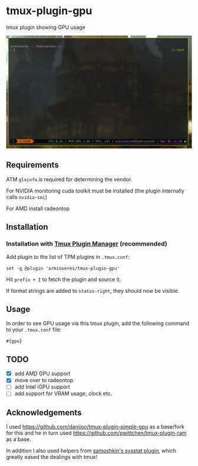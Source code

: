 # tmux-plugin-gpu

tmux plugin showing GPU usage

![Example](./tmux_plugin_gpu.jpg)

## Requirements

ATM `glxinfo` is required for determining the vendor.

For NVIDIA monitoring cuda toolkit must be installed (the plugin internally calls `nvidia-smi`)

For AMD install radeontop

## Installation

### Installation with [Tmux Plugin Manager](https://github.com/tmux-plugins/tpm) (recommended)

Add plugin to the list of TPM plugins in `.tmux.conf`:

```tmux
set -g @plugin 'arminveres/tmux-plugin-gpu'
```

Hit `prefix + I` to fetch the plugin and source it.

If format strings are added to `status-right`, they should now be visible.

## Usage

In order to see GPU usage via this tmux plugin, add the following command to your `.tmux.conf` file:

```
#{gpu}
```

## TODO

- [x] add AMD GPU support
- [x] move over to radeontop
- [ ] add Intel iGPU support
- [ ] add support for VRAM usage, clock etc.

## Acknowledgements

I used https://github.com/danijoo/tmux-plugin-simple-gpu as a base/fork for this
and he in turn used https://github.com/pwittchen/tmux-plugin-ram as a base.

In addition I also used helpers from [samoshkin's sysstat plugin](https://github.com/samoshkin/tmux-plugin-sysstat),
which greatly eased the dealings with tmux!
